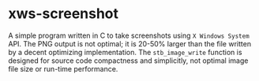 # xws-screenshot

A simple program written in C to take screenshots using `X Windows System` API. 
The PNG output is not optimal; it is 20-50% larger than the file written by a decent optimizing implementation. The `stb_image_write` function is designed for source code compactness and simplicitly, not optimal image file size or run-time performance.
